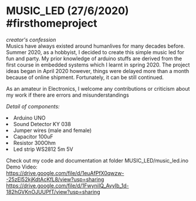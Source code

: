 # MUSIC_LED (27/6/2020) #firsthomeproject

<i>creator's confession</i><br/>
Musics have always existed around humanlives for many decades before. Summer 2020, as a hobbyist, I decided to create this simple music led for fun and party.
My prior knowledge of arduino stuffs are derived from the first course in embedded systems which I learnt in spring 2020. The project ideas began in April 2020 
however, things were delayed more than a month because of online shipment. Fortunately, it can be still continued.<br/>

As an amateur in Electronics, I welcome any contributions or criticism about my work if there are errors and misunderstandings

<i>Detail of components:</i>

<li>Arduino UNO</li>

<li>Sound Detector KY 038</li>

<li>Jumper wires (male and female)</li>

<li>Capacitor 100uF</li>

<li>Resistor 300Ohm</li>

<li>Led strip WS2812 5m 5V</li>

Check out my code and documentation at folder MUSIC_LED/music_led.ino <br/>
Demo Video: <br/>
https://drive.google.com/file/d/1euAfPfX0qwzw--25zEl52kjKdtAcKfL8/view?usp=sharing <br/>
https://drive.google.com/file/d/1FwyniIQ_AvyIb_1d-182hGVKnOJUUPfT/view?usp=sharing


 
